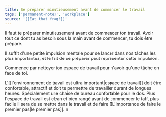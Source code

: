 ```yaml
---
title: Se préparer minutieusement avant de commencer le travail
tags: ['permanent-notes', 'workplace']
source: '[[Eat that frog!]]'
---
```


Il faut te préparer minutieusement avant de commencer ton travail. Avoir tout ce dont tu as besoin sous la main avant de commencer, tu dois être préparé.

Il suffit d'une petite impulsion mentale pour se lancer dans nos tâches les plus importantes, et le fait de se préparer peut reprèsenter cette impulsion. 

Commence par nettoyer ton espace de travail pour n'avoir qu'une tâche en face de toi. 

L'[[l'environnement de travail est ultra important|espace de travail]] doit être confortable, attractif et doit te permettre de travailler durant de longues heures. Spécialement une chaîse de bureau confortable pour le dos. Plus l'espace de travail est clean et bien rangé avant de commencer le taff, plus facile il sera de se mettre dans le travail et de faire [[L'importance de faire le premier pas|le premier pas]]. n